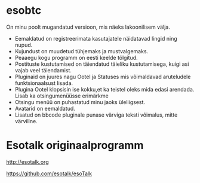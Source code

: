 esobtc
======

  [image]: https://www.brunn.ee/bitikas.png
  
On minu poolt mugandatud versioon, mis näeks lakoonilisem välja.
+ Eemaldatud on registreerimata kasutajatele näidatavad lingid ning nupud.
+ Kujundust on muudetud tühjemaks ja mustvalgemaks.
+ Peaaegu kogu programm on eesti keelde tõlgitud.
+ Postituste kustutamised on täiendatud täieliku kustutamisega, kuigi asi vajab veel täiendamist.
+ Pluginaid on juures nagu Ootel ja Statuses mis võimaldavad aruteludele funktsionaalsust lisada.
+ Plugina Ootel klopsisin ise kokku,et ka teistel oleks mida edasi arendada. Lisab ka otsingumenüüsse erimärkme
+ Otsingu menüü on puhastatud minu jaoks üleliigsest.
+ Avatarid on eemaldatud.
+ Lisatud on bbcode pluginale punase värviga teksti võimalus, mitte värviline.


Esotalk originaalprogramm
======
http://esotalk.org

https://github.com/esotalk/esoTalk
